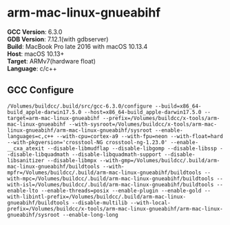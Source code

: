 # arm-mac-linux-gnueabihf
**GCC Version**: 6.3.0  
**GDB Version**: 7.12.1(with gdbserver)  
**Build**: MacBook Pro late 2016 with macOS 10.13.4  
**Host**: macOS 10.13+  
**Target**: ARMv7(hardware float)  
**Language**: c/c++ 

## GCC Configure
`/Volumes/buildcc/.build/src/gcc-6.3.0/configure --build=x86_64-build_apple-darwin17.5.0 --host=x86_64-build_apple-darwin17.5.0 --target=arm-mac-linux-gnueabihf --prefix=/Volumes/buildcc/x-tools/arm-mac-linux-gnueabihf --with-sysroot=/Volumes/buildcc/x-tools/arm-mac-linux-gnueabihf/arm-mac-linux-gnueabihf/sysroot --enable-languages=c,c++ --with-cpu=cortex-a9 --with-fpu=neon --with-float=hard --with-pkgversion='crosstool-NG crosstool-ng-1.23.0' --enable-__cxa_atexit --disable-libmudflap --disable-libgomp --disable-libssp --disable-libquadmath --disable-libquadmath-support --disable-libsanitizer --disable-libmpx --with-gmp=/Volumes/buildcc/.build/arm-mac-linux-gnueabihf/buildtools --with-mpfr=/Volumes/buildcc/.build/arm-mac-linux-gnueabihf/buildtools --with-mpc=/Volumes/buildcc/.build/arm-mac-linux-gnueabihf/buildtools --with-isl=/Volumes/buildcc/.build/arm-mac-linux-gnueabihf/buildtools --enable-lto --enable-threads=posix --enable-plugin --enable-gold --with-libintl-prefix=/Volumes/buildcc/.build/arm-mac-linux-gnueabihf/buildtools --disable-multilib --with-local-prefix=/Volumes/buildcc/x-tools/arm-mac-linux-gnueabihf/arm-mac-linux-gnueabihf/sysroot --enable-long-long`